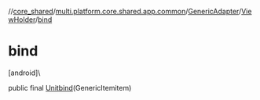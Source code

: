 //[core_shared](../../../../index.md)/[multi.platform.core.shared.app.common](../../index.md)/[GenericAdapter](../index.md)/[ViewHolder](index.md)/[bind](bind.md)

# bind

[android]\

public final [Unit](https://kotlinlang.org/api/latest/jvm/stdlib/kotlin/-unit/index.html)[bind](bind.md)(GenericItemitem)
